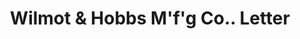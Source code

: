 ---
doi: 10.7916/D8X07K03
date_other: '1894'
date_other_textual: '1894'
form: correspondence
genre:
- Letters (correspondence)
name:
- Wilmot & Hobbs M'f'g Co.
object_in_context_url: https://biggert.cul.columbia.edu/items/view/ave_biggert_00059
subject_hierarchical_geographic:
- Bridgeport, Connecticut, United States
subject_name:
- Wilmot & Hobbs M'f'g Co.
title: Wilmot & Hobbs M'f'g Co.. Letter
sort_title: Wilmot & Hobbs M'f'g Co.. Letter
call_number: ave_biggert_00059
coordinates:
- 41.186388888888885,-73.19555555555556
pid: ave_biggert_00059
identifiers: ave_biggert_00059
thumbnail: https://derivativo-1.library.columbia.edu/iiif/2/ldpd:342820/full/!256,256/0/native.jpg
permalink: /biggert/ave_biggert_00059/
layout: iiif-image-page
---